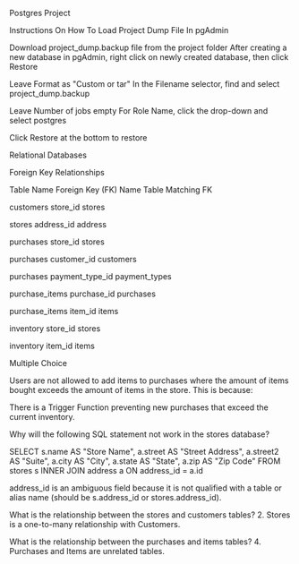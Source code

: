 Postgres Project

Instructions On How To Load Project Dump File In pgAdmin

Download project_dump.backup file from the project folder
After creating a new database in pgAdmin, right click on newly created database, then click Restore

Leave Format as "Custom or tar"
In the Filename selector, find and select project_dump.backup

Leave Number of jobs empty
For Role Name, click the drop-down and select postgres

Click Restore at the bottom to restore


Relational Databases

Foreign Key Relationships



Table Name
Foreign Key (FK) Name
Table Matching FK




customers
store_id
stores


stores
address_id
address


purchases
store_id
stores


purchases
customer_id
customers


purchases
payment_type_id
payment_types


purchase_items
purchase_id
purchases


purchase_items
item_id
items


inventory
store_id
stores


inventory
item_id
items




Multiple Choice


Users are not allowed to add items to purchases where the amount of items bought exceeds the amount of items in the store. This is because:

There is a Trigger Function preventing new purchases that exceed the current inventory.



Why will the following SQL statement not work in the stores database?

SELECT s.name AS "Store Name", a.street AS "Street Address", a.street2 AS "Suite", a.city AS "City", a.state AS "State", a.zip AS "Zip Code"
FROM stores s
INNER JOIN address a
ON address_id = a.id


address_id is an ambiguous field because it is not qualified with a table or alias name (should be s.address_id or stores.address_id).



What is the relationship between the stores and customers tables?
2. Stores is a one-to-many relationship with Customers.


What is the relationship between the purchases and items tables?
4. Purchases and Items are unrelated tables.